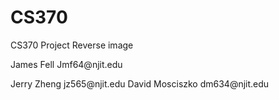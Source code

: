 # CS370
CS370 Project
Reverse image


<p> James Fell Jmf64@njit.edu </p>
Jerry Zheng jz565@njit.edu
David Mosciszko dm634@njit.edu
